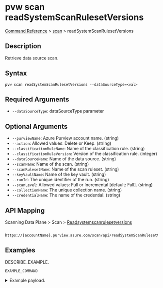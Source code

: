# pvw scan readSystemScanRulesetVersions
[Command Reference](../../../README.md#command-reference) > [scan](./main.md) > readSystemScanRulesetVersions

## Description
Retrieve data source scan.

## Syntax
```
pvw scan readSystemScanRulesetVersions --dataSourceType=<val>
```

## Required Arguments
- `--dataSourceType`: dataSourceType parameter

## Optional Arguments
- `--purviewName`: Azure Purview account name. (string)
- `--action`: Allowed values: Delete or Keep. (string)
- `--classificationRuleName`: Name of the classification rule. (string)
- `--classificationRuleVersion`: Version of the classification rule. (integer)
- `--dataSourceName`: Name of the data source. (string)
- `--scanName`: Name of the scan. (string)
- `--scanRulesetName`: Name of the scan ruleset. (string)
- `--keyVaultName`: Name of the key vault. (string)
- `--runId`: The unique identifier of the run. (string)
- `--scanLevel`: Allowed values: Full or Incremental [default: Full]. (string)
- `--collectionName`: The unique collection name. (string)
- `--credentialName`: The name of the credential. (string)

## API Mapping
Scanning Data Plane > Scan > [Readsystemscanrulesetversions]()
```
 https://{accountName}.purview.azure.com/scan/api/readSystemScanRulesetVersions
```

## Examples
DESCRIBE_EXAMPLE.
```powershell
EXAMPLE_COMMAND
```
<details><summary>Example payload.</summary>
<p>

```json
PASTE_JSON_HERE
```
</p>
</details>